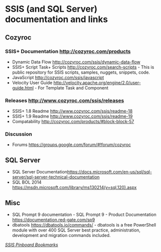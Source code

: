 # SSIS (and SQL Server) documentation and links

## Cozyroc

### SSIS+ Documentation <http://cozyroc.com/products>

* Dynamic Data Flow <http://cozyroc.com/ssis/dynamic-data-flow>
* SSIS+ Script Task+ Scripts <http://cozyroc.com/search-scripts> - This is public repository for SSIS scripts, samples, nuggets, snippets, code.
* JavaScript <http://cozyroc.com/ssis/javascript>
* Velocity User Guide <http://velocity.apache.org/engine/2.0/user-guide.html> - For Template Task and Component

### Releases <http://www.cozyroc.com/ssis/releases>

* SSIS+ 1.8 Readme <http://www.cozyroc.com/ssis/readme-18>
* SSIS+ 1.9 Readme <http://www.cozyroc.com/ssis/readme-19>
* Compatability <http://cozyroc.com/products/#block-block-57>

### Discussion

* Forums <https://groups.google.com/forum/#!forum/cozyroc>

## SQL Server

* SQL Server Documentation<https://docs.microsoft.com/en-us/sql/sql-server/sql-server-technical-documentation>
* SQL BOL 2014 <https://msdn.microsoft.com/library/ms130214(v=sql.120).aspx>

## Misc

* SQL Prompt 9 documentation - SQL Prompt 9 - Product Documentation <https://documentation.red-gate.com/sp9>
* dbatools <https://dbatools.io/commands/> - dbatools is a free PowerShell module with over 400 SQL Server best practice, administration, development and migration commands included.

_[SSIS Pinboard Bookmarks](https://pinboard.in/u:warthurton/t:documentation/t:sqlserver/?sort=title)_